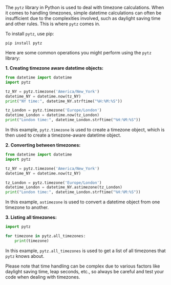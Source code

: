 The `pytz` library in Python is used to deal with timezone calculations. When it comes to handling timezones, simple datetime calculations can often be insufficient due to the complexities involved, such as daylight saving time and other rules. This is where `pytz` comes in.

To install `pytz`, use pip:

```
pip install pytz
```

Here are some common operations you might perform using the `pytz` library:

**1. Creating timezone aware datetime objects:**

```python
from datetime import datetime
import pytz

tz_NY = pytz.timezone('America/New_York') 
datetime_NY = datetime.now(tz_NY)
print("NY time:", datetime_NY.strftime("%H:%M:%S"))

tz_London = pytz.timezone('Europe/London')
datetime_London = datetime.now(tz_London)
print("London time:", datetime_London.strftime("%H:%M:%S"))
```

In this example, `pytz.timezone` is used to create a timezone object, which is then used to create a timezone-aware datetime object.

**2. Converting between timezones:**

```python
from datetime import datetime
import pytz

tz_NY = pytz.timezone('America/New_York') 
datetime_NY = datetime.now(tz_NY)

tz_London = pytz.timezone('Europe/London')
datetime_London = datetime_NY.astimezone(tz_London)
print("London time:", datetime_London.strftime("%H:%M:%S"))
```

In this example, `astimezone` is used to convert a datetime object from one timezone to another.

**3. Listing all timezones:**

```python
import pytz

for timezone in pytz.all_timezones:
    print(timezone)
```

In this example, `pytz.all_timezones` is used to get a list of all timezones that `pytz` knows about.

Please note that time handling can be complex due to various factors like daylight saving time, leap seconds, etc., so always be careful and test your code when dealing with timezones.